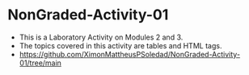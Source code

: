 # NonGraded-Activity-01
- This is a Laboratory Activity on Modules 2 and 3.
- The topics covered in this activity are tables and HTML tags.
- https://github.com/XimonMattheusPSoledad/NonGraded-Activity-01/tree/main
